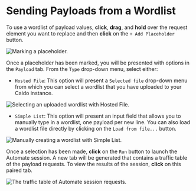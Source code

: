 # Sending Payloads from a Wordlist

To use a wordlist of payload values, **click**, **drag**, and **hold** over the request element you want to replace and then **click** on the `+ Add Placeholder` button.

<img alt="Marking a placeholder." src="/_images/automate_placeholder_wordlist.png" center/>

Once a placeholder has been marked, you will be presented with options in the `Payload` tab. From the `Type` drop-down menu, select either:

- `Hosted File`: This option will present a `Selected file` drop-down menu from which you can select a wordlist that you have uploaded to your Caido instance.

<img alt="Selecting an uploaded wordlist with Hosted File." src="/_images/automate_hosted_file.png" center/>

- `Simple List`: This option will present an input field that allows you to manually type in a wordlist, one payload per new line. You can also load a wordlist file directly by clicking on the `Load from file...` button.

<img alt="Manually creating a wordlist with Simple List." src="/_images/automate_simple_list.png" center/>

Once a selection has been made, **click** on the `Run` button to launch the Automate session. A new tab will be generated that contains a traffic table of the payload requests. To view the results of the session, **click** on this paired tab.

<img alt="The traffic table of Automate session requests." src="/_images/automate_wordlist_results.png" center/>
